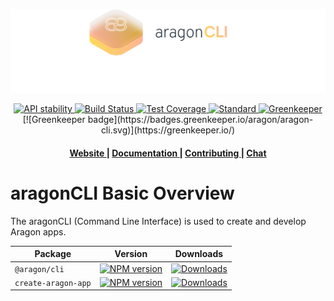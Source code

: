 ![aragonCLI logo](/docs/assets/brand/aragoncli.png)

<div align="center">
  <!-- Stability -->
  <a href="https://nodejs.org/api/documentation.html#documentation_stability_index">
    <img src="https://img.shields.io/badge/stability-experimental-orange.svg?style=flat-square"
      alt="API stability" />
  </a>
  <!-- Build Status -->
  <a href="https://travis-ci.org/aragon/aragon-cli">
    <img src="https://img.shields.io/travis/aragon/aragon-cli/master.svg?style=flat-square"
      alt="Build Status" />
  </a>
  <!-- Test Coverage -->
  <a href="https://coveralls.io/github/aragon/aragon-cli">
    <img src="https://img.shields.io/coveralls/aragon/aragon-cli.svg?style=flat-square"
      alt="Test Coverage" />
  </a>
  <!-- Standard -->
  <a href="https://standardjs.com">
    <img src="https://img.shields.io/badge/code%20style-standard-brightgreen.svg?style=flat-square"
      alt="Standard" />
  </a>
  <!-- Greenkeeper -->
  <a href="https://greenkeeper.io">
    <img src="https://badges.greenkeeper.io/aragon/aragon-cli.svg?style=flat-square"
      alt="Greenkeeper" />
  </a>
  [![Greenkeeper badge](https://badges.greenkeeper.io/aragon/aragon-cli.svg)](https://greenkeeper.io/)

</div>

<div align="center">
  <h4>
    <a href="https://aragon.org">
      Website
    </a>
    <span> | </span>
    <a href="https://hack.aragon.org/docs/cli-intro.html">
      Documentation
    </a>
    <span> | </span>
    <a href="CONTRIBUTING.md">
      Contributing
    </a>
    <span> | </span>
    <a href="https://aragon.chat">
      Chat
    </a>
  </h4>
</div>

# aragonCLI Basic Overview

The aragonCLI (Command Line Interface) is used to create and develop Aragon apps.

| Package                 | Version   | Downloads   |
| ----------------------- | --------- | ----------- |
| `@aragon/cli` | [![NPM version](https://img.shields.io/npm/v/@aragon/cli.svg?style=flat-square)](https://npmjs.org/package/@aragon/cli) | [![Downloads](https://img.shields.io/npm/dm/@aragon/cli.svg?style=flat-square)](https://npmjs.org/package/@aragon/cli) |
| `create-aragon-app` | [![NPM version](https://img.shields.io/npm/v/create-aragon-app.svg?style=flat-square)](https://npmjs.org/package/create-aragon-app) | [![Downloads](https://img.shields.io/npm/dm/create-aragon-app.svg?style=flat-square)](https://npmjs.org/package/create-aragon-app) |
